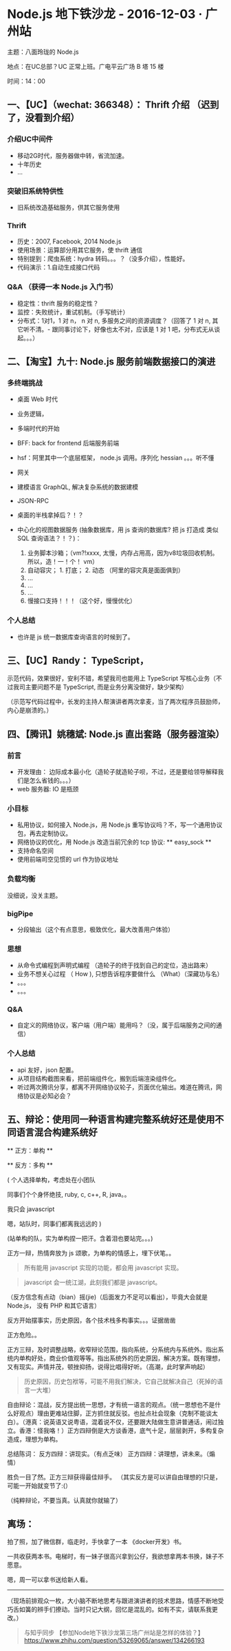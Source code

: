 # Node.js 地下铁沙龙 - 2016-12-03 · 广州站

主题：八面玲珑的 Node.js

地点：在UC总部？UC 正常上班。广电平云广场 B 塔 15 楼

时间：14：00

## 一、【UC】（wechat: 366348）： Thrift 介绍 （迟到了，没看到介绍）

### 介绍UC中间件
- 移动2G时代，服务器做中转，省流加速。
- 十年历史
- ...

### 突破旧系统特供性
- 旧系统改造基础服务，供其它服务使用

### Thrift
- 历史：2007, Facebook, 2014 Node.js
- 使用场景：运算部分用其它服务，使 thrift 通信
- 特别提到：爬虫系统：hydra 转码。。。？（没多介绍），性能好。
- 代码演示：1.自动生成接口代码


### Q&A （获得一本 Node.js 入门书）

- 稳定性：thrift 服务的稳定性？
- 监控：失败统计，重试机制。（手写统计）
- 分布式：1对1，1 对 n， n 对 n, 多服务之间的资源调度？（回答了 1 对 n, 其它听不清。- 跟同事讨论下，好像也太不对，应该是 1 对 1 吧，分布式无从谈起。。。）


## 二、【淘宝】九十: Node.js 服务前端数据接口的演进

### 多终端挑战
- 桌面 Web 时代
- 业务逻辑，
- 多端时代的开始
- BFF: back for frontend 后端服务前端
- hsf：阿里其中一个底层框架， node.js 调用。序列化 hessian 。。。听不懂

- 网关

- 建模语言 GraphQL, 解决复杂系统的数据建模
- JSON-RPC

- 桌面的半栈拿掉后？！？


- 中心化的视图数据服务 (抽象数据库，用 js 查询的数据库? 把 js 打造成 类似 SQL 查询语法？！？)：
  1. 业务脚本沙箱；（vm?!xxxx, 太慢，内存占用高，因为v8垃圾回收机制。所以，造！一！个！ vm）
  2. 自动容灾； 1. 打底； 2. 动态 （阿里的容灾真是面面俱到）
  3. ...
  4. ...
  5. ...
  6. 慢接口支持！！！（这个好，慢慢优化）

### 个人总结
 - 也许是 js 统一数据库查询语言的时候到了。

## 三、【UC】Randy： TypeScript，
示范代码，效果很好，安利不错，希望我司也能用上 TypeScript 写核心业务（不过我司主要问题不是 TypeScript, 而是业务分离没做好，缺少架构）

（示范写代码过程中，长发的主持人帮演讲者两次拿麦，当了两次程序员鼓励师，内心是崩溃的。）

## 四、【腾讯】姚穗斌: Node.js 直出套路（服务器渲染）

### 前言
- 开发理由： 边际成本最小化（造轮子就造轮子呗，不过，还是要给领导解释我们是怎么省钱的。。。）
- web 服务器: IO 是瓶颈

### 小目标
 - 私用协议，如何接入 Node.js，用 Node.js 重写协议吗？不，写一个通用协议包，再去定制协议。
 - 网络协议的优化，用 Node.js 改造当前冗余的 tcp 协议: ** easy_sock **
 - 支持命名空间
 - 使用前端司空见惯的 url 作为协议地址

### 负载均衡
没细说，没关主题。

### bigPipe
- 分段输出（这个有点意思，极致优化，最大改善用户体验）

### 思想
- 从命令式编程到声明式编程 （造轮子的终于找到自己的定位，造出路来）
- 业务不想关心过程 （ How ), 只想告诉程序要做什么 （What）（深藏功与名）
- 。。。
- 。。。

### Q&A
- 自定义的网络协议，客户端（用户端）能用吗？（没，属于后端服务之间的通信）

### 个人总结
 - api 友好，json 配置。
 - 从项目结构截图来看，把前端组件化，搬到后端渲染组件化。
 - 听过两次腾讯分享，都离不开网络协议轮子，页面优化输出。难道在腾讯，网络协议是必知必会？

## 五、辩论：使用同一种语言构建完整系统好还是使用不同语言混合构建系统好
** 正方：单构 **

** 反方：多构 **

(
个人选择单构，考虑处在小团队

同事们个个身怀绝技, ruby, c, c++, R, java。。

我只会 javascript

嗯，站队时，同事们都离我远远的
  )

(站单构的队，实为单构捏一把汗。含着泪也要站完。。。)

正方一辩，热情奔放为 js 颂歌，为单构的情感上，埋下伏笔。。
 > 所有能用 javascript 实现的功能，都会用 javascript 实现。

 > javascript 会一统江湖，此刻我们都是 javascript。

 （反方信念有点动（bian）摇(jie)（后面发力不足可以看出），毕竟大会就是 Node.js， 没有 PHP 和其它语言）

反方开始摆事实，历史原因，各个技术栈多构事实。。。证据凿凿

正方危险。。

正方三辩，及时调整战略，收窄辩论范围，指向系统，分系统内与系统外。指出系统内单构好处，商业价值观等等。指出系统外的历史原因，解决方案。既有理想，又有现实。声情并茂，顿挫抑扬，说得比唱得好听。（高潮，此时掌声响起）
> 历史原因，历史包袱等，可能不用我们解决，它自己就解决自己（死掉的语言一大堆）

自由辩论：混战，反方提出统一思想，才有统一语言的观点。（统一思想也不是什么好观点）理由更难站住脚，正方抓住就反驳。也扯点社会现象（克制不能谈太白）。（港真：说英语又说粤语，混着说不仅，还要跟大陆做生意讲普通话，闹过独立。香港：怪我咯！）正方四辩倒是大方谈香港，底气十足，层层剥开，多构复杂造成，理想为单构。

总结陈词：
反方四辩：讲现实。（有点乏味）
正方四辩：讲理想，讲未来。（煽情）

胜负一目了然。正方三辩获得最佳辩手。
（其实反方是可以讲自由理想的!只是，可能一开始就变节了:(）

（纯粹辩论，不要当真。认真就你就输了）

## 离场：
拍了照，加了微信群，临走时，手快拿了一本 《docker开发》书。

一共收获两本书。电梯时，有一妹子很高兴拿到公仔，我欲想拿两本书换，妹子不愿意。

嗯，周一可以拿书送给新人看。

-----
（现场前排观众一枚，大小脑不断地思考与跟进演讲者的技术思路，情感不断地受巧舌如簧的辨手们撩动。当时只记大纲，回忆是混乱的。如有不实，请联系我更改。）

> 与知乎同步 【参加Node地下铁沙龙第三场广州站是怎样的体验？】 https://www.zhihu.com/question/53269065/answer/134266193

